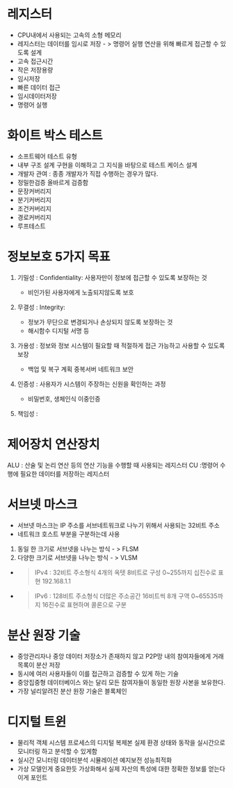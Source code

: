 
# 레지스터 

- CPU내에서 사용되는 고속의 소형 메모리
- 레지스터는 데이터를 임시로 저장 - > 명령어 실행 연산을 위해 빠르게 접근할 수 있도록 설계
- 고속 접근시간
- 작은 저장용량
- 임시저장 
- 빠른 데이터 접근
- 임시데이터저장
- 명령어 실행


# 화이트 박스 테스트
- 소프트웨어 테스트 유형 
- 내부 구조 설계 구현을 이해하고 그 지식을 바탕으로 테스트 케이스 설계
- 개발자 관여 : 종종 개발자가 직접 수행하는 경우가 많다.
- 정밀한검증 올바르게 검증함
- 문장커버리지
- 분기커버리지
- 조건커버리지
- 경로커버리지
- 루프테스트

# 정보보호 5가지 목표
1. 기밀성 : Confidentiality: 사용자만이 정보에 접근할 수 있도록 보장하는 것
   - 비인가된 사용자에게 노출되지않도록 보호 

2. 무결성 : Integrity: 
   - 정보가 무단으로 변경되거나 손상되지 않도록 보장하는 것
   - 해시함수 디지털 서명 등

3. 가용성 : 정보와 정보 시스템이 필요할 때 적절하게 접근 가능하고 사용할 수 있도록 보장
   - 백업 및 복구 계획 중복서버 네트워크 보안

4. 인증성 : 사용자가 시스템이 주장하는 신원을 확인하는 과정
   - 비밀번호, 생체인식 이중인증

5. 책임성 : 

# 제어장치 연산장치 
ALU : 산술 및 논리 연산 등의 연산 기능을 수행할 때 사용되는 레지스터 
CU :명령어 수행에 필요한 데이터를 저장하는 레지스터 



# 서브넷 마스크 

- 서브넷 마스크는 IP 주소를 서브네트워크로 나누기 위해서 사용되는 32비트 주소 
- 네트워크 호스트 부분을 구분하는데 사용
1. 동일 한 크기로 서브넷을 나누는 방식 - > FLSM 
2. 다양한 크기로 서브넷을 나누는 방식 - > VLSM 

 - > IPv4 : 32비트 주소형식 4개의 옥텟 8비트로 구성 
   > 0~255까지 십진수로 표현 192.168.1.1
   
- > IPv6 : 128비트 주소형식   더많은 주소공간 16비트씩 8개 구역
  > 0~65535까지 16진수로 표현하며 콜론으로 구분 

# 분산 원장 기술
- 중앙관리자나 중앙 데이터 저장소가 존재하지 않고 P2P망 내의 참여자들에게 거래 목록이 분산 저장
- 동시에 여러 사용자들이 이를 접근하고 검증할 수 있게 하는 기술 
- 중앙집중형 데이터베이스 와는 달리 모든 참여자들이 동일한 원장 사본을 보유한다.
- 가장 널리알려진 분산 원장 기술은 블록체인 


# 디지털 트윈
- 물리적 객체 시스템 프로세스의 디지털 복제본 실제 환경 상태와 동작을 실시간으로 모니터링 하고 분석할 수 있게함
- 실시간 모니터링 데이터분석 시뮬레이션 예지보전 성능최적화
- 가상 모델인게 중요한듯 가상화해서 실제 자산의 특성에 대한 정확한 정보를 얻는다 이게 포인트

